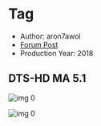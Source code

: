 # Tag

* Author: aron7awol
* [Forum Post](https://www.avsforum.com/threads/bass-eq-for-filtered-movies.2995212/post-56733164)
* Production Year: 2018

## DTS-HD MA 5.1

![img 0](https://fanart.tv/fanart/movies/455980/moviethumb/tag-5b7734b36c019.jpg)

![img 0](https://i.imgur.com/JDcxJVj.png)

